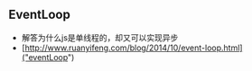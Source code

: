 ## EventLoop
* 解答为什么js是单线程的，却又可以实现异步
* [http://www.ruanyifeng.com/blog/2014/10/event-loop.html]("eventLoop")
